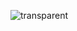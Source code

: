 ![transparent](https://capsule-render.vercel.app/api?type=transparent&fontColor=6699FF&text=ALL-Q&height=150&fontSize=60&desc=올리브영%20제품%20찾기&descAlignY=75&descAlign=55)
